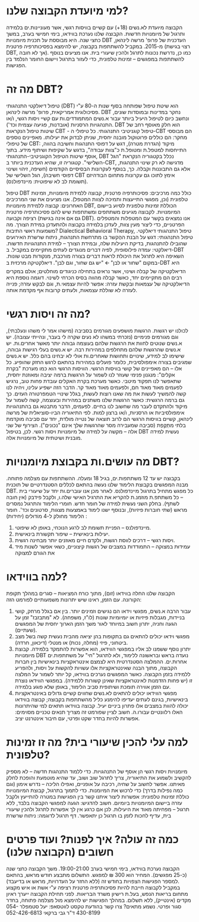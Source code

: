 # למי מיועדת הקבוצה שלנו? 
הקבוצה מיועדת לא.נשים (18+) עם קשיים בוויסות רגשי, אשר מעוניינות.ים בלמידה ותרגול של מיומנויות חדשות. הקבוצה שלנו נערכת בווידאו, בימי חמישי בערב, במשך כחצי שנה. היא מבוססת על תכנית מיומנויות DBT העדכנית של פרופ' מרשה לינהאן, מ-2015. במקביל להשתתפות בקבוצה, יש להימצא בפסיכותרפיה פרטנית (רצוי בגישת DBT, אך לא חובה). כמו כן, נדרשת נכונות לתרגל ולהכין שיעורי בית. אנו מציעים בנוסף להשתתפות במפגשים – זמינוּת טלפונית, כדי לעזור בתרגול ויישום החומר הנלמד בין הפגישות. 

# מה זה DBT?
טיפול דיאלקטי התנהגותי (DBT) הוא שיטת טיפול שפותחה בסוף שנות ה-80 ע"י פסיכולוגית אמריקאית, פרופ' מרשה לינהאן. DBT נחקר במדינות ובמוסדות שונים, ונחשב כיום לטיפול היעיל ביותר עבור א.נשים המתמודדים.ות עם קשיי ויסות רגשי, ו/או התנהגויות הרסניות (אובדנות, פגיעה עצמית וכד'). 
DBT הוא חלק מאוסף רחב של שיטות טיפול הנקראות CBT - טיפול קוגניטיבי התנהגותי. כל טיפולי ה-CBT הם מבוססי מחקר: הם כוללים פרוטוקול מובנה יחסית, שניתן לבדוק את יעילותו. מאפיינים נוספים של טיפולי CBT: מיקוד (הגדרת מטרה), דגש על דפוסי התנהגות וחשיבה בהווה, התייחסות למטפל.ת ומטופל.ת כ"צוות עבודה", בדגש על שקיפוּת ושיתוף מידע. 
בתוך אוסף שיטות הטיפול הקוגניטיבי-התנהגותי, DBT נכלל בקטגוריה הנקראת "הגל השלישי". קטגוריה זו, שהיא העדכנית ביותר ב-CBT, מדגישה לא רק שינוי התנהגות, אלא גם התבוננות וקבלה. כך, בנוסף לעקרונות הבסיסיים הקודמים (חשיפה, זיהוי ושינוי דפוסי חשיבה), הגל השלישי של CBT אימץ לתוכו גם עקרונות מתחום הבודהיזם (תשומת לב לא שיפוטית: מיינדפולנס). 

טיפול DBT כולל כמה מרכיבים: פסיכותרפיה פרטנית, קבוצה ללמידת מיומנויות, וזמינוּת טלפונית (וכן, מפגשי התייעצות ותמיכה לצוות המטפל). אנו מציעים את שני המרכיבים האחרונים: קבוצה ללמידת מיומנויות DBT, הכוללת זמינוּת טלפונית לסיוע ביישום המיומנויות. לקבוצה מגיעים משתתפים ומשתתפות שיש להם פסיכותרפיה פרטנית רציפה וקבועה (גם אם אינה בגישת DBT). אנו נמצאים בקשר עם המטפלות והמטפלים הפרטניים, כדי ליצור מעין צוות, לעדכן בלמידה בקבוצה ולהתעדכן במידת הצורך. 
מה משמעות ראשי התיבות? 
Dialectical Behavioral Therapy, טיפול התנהגותי דיאלקטי. 
טיפול התנהגותי: דגש על הבנת ההֶקשר בו מתרחשת התנהגות, ניתוח שרשרת האירועים שהובילו להתנהגות, בדיקת היעילות שלה, ובמידת הצורך – למידת התנהגויות חדשות. 
דיאלקטי: עמדה פילוסופית, לפיה דברים מנוגדים לעתים מתקיימים במקביל. ב-DBT השאיפה היא לתרגל את היכולת לראות דברים בצורה מורכבת, מנקודות מבט שונות. במקום "שחור או לבן" 🡨 "יש גם שחור, וגם לבן". דיאלקטיקה מרכזית ב-DBT היא הדיאלקטיקה של קבלה ושינוי, אשר נראים בתחילה כניגודים מוחלטים; אולם במקרים רבים הם מתקיימים יחד, כאשר קבלה מהווה בסיס הכרחי לשינוי. דוגמה נוספת היא הדיאלקטיקה של עצמאות ובקשת עזרה: אפשר להיות עצמאי.ת, וגם לבקש עזרה; פנייה לעזרה לא שוללת עצמאות, ולעתים קרובות אף מקדמת אותה. 


# מה זה ויסות רגשי?
לכולנו יש רגשות. הרגשות מושפעים מגורמים בסביבה (מישהו אמר לי משהו ונעלבתי), וגם מגורמים פנימיים (נזכרתי במשהו לא נעים שקרה לי בעבר, ונהייתי עצובה). יש א.נשים שנוטים לחוות את הרגשות שלהם בעוצמה גבוהה יותר מאשר אחרים.ות. יש א.נשים שהרגשות שלהם מתחלפים במהירות רבה. יש א.נשים בעלי רגישות גבוהה, שישימו לב למידע, שינויים ותחושות שאחרים.ות אולי לא יבחינו בהם כלל. יש א.נשים שמגיבים בצורה אימפולסיבית, כלומר פועלים במהירות בהתאם לרגש החזק שהופיע. כל אלו – הם מאפיינים של קושי בוויסות הרגשי. 
הוויסות הרגשי הוא כמו מערכת "בקרת אקלים": מנגנון פנימי שעוזר לנו לשמור על הרגשות ברמה יציבה ומאוזנת יחסית, שתאפשר לנו תפקוד מיטבי. כאשר מערכת בקרת האקלים עובדת פחות טוב, נרגיש לפעמים מאוד מאוד חם, ולפעמים מאוד מאוד קר. הדבר הזה ישפיע עלינו, ויהיה לנו קשה להמשיך לעשות את מה שאנו רוצות לעשות, בגלל שינויי הטמפרטורה העזים. כך גם ברמה הרגשית: כאשר הרגשות שלנו משתנים במהירות ובעוצמה, קשה לשמור על מיקוד ולהתקדם לעבר מה שחשוב לנו בחיים. לפעמים, הדבר מתבטא גם בהתנהגויות אימפולסיביות או הרסניות, ו/או ברצון למות. 
לפי התיאוריה הביו-סוציאלית של מרשה לינהאן, קשיים בוויסות הרגשי הם לרוב תוצאה של נטייה מולדת, יחד עם סביבה מוקדמת בלתי מתַקֶּפְת (סביבה שמעבירה מסר שהרגשות שלך אינם "נכונים"). הצירוף של שני אלה – מקשה על למידה של מיומנויות ויסות רגשי. לכן, בטיפול DBT נעשית למידה מובנית ושיטתית של מיומנויות אלה. 

# מה עושים.ות בקבוצת מיומנויות DBT?
בקבוצה יש עד 12 משתתפות.ים, בגיל 18 ומעלה. ההשתתפות עם מצלמה פתוחה. מבנה המפגשים בקבוצת הלימוד שלנו נעשה בהתאם לכללים הסטנדרטיים של תוכנית DBT. כל מפגש מתחיל בתרגול מיינדפולנס. לאחר מכן אנו עוברים.ות יחד על שיעורי בית – כל משתתפ.ת מוזמנ.ת להקריא את התרגיל האישי שלה.ו, ולקבל פידבק (אין חובה לשתף). בחלק השני נעשית למידה של חומר חדש. חומרי הלימוד והתרגול נמסרים מראש (שתי חוברות פיזיות), ובנוסף ישנו לימוד באמצעות מצגות, סרטונים וכד'. 
חומר הלימוד מחולק ל-4 מוֹדוּלים (יחידות) :
1. מיינדפולנס – הפניית תשומת לב לרגע הנוכחי, באופן לא שיפוטי. 
2. יעילוּת בינאישית – שיפור תקשורת בינאישית.
3. ויסות רגשי – דרכים לווסת רגשות, ולקדם חיים מאוזנים יותר מבחינה רגשית.
4. עמידוּת במצוקה – התמודדות במצבים של רגשות קיצוניים, כשאי אפשר לשנות מיד את הגורם למצוקה

# למה בווידאו?
הקבוצה שלנו החלה בווידאו (זום), מתוך כורח המציאות – סגרים במהלך תקופת הקורונה. עם הזמן, ראינו שיש יתרונות משמעותיים לפורמט הזה: 
1. עבור הרבה א.נשים, מפגשי וידאו הם נגישים וזמינים יותר. בין אם בגלל מרחק, קושי בניידות, מגבלות פיזיות או יומיומיות שונות (לו"ז, משפחה). לא "מתבזבז" זמן על הגעה וחניה, יתרון חשוב במיוחד לאור משך הזמן הארוך יחסית של המפגשים (שעתיים). 
2. מפגשי וידאו יכולים להתאים גם בתקופות בהן יציאה מהבית נעשית קשה בשל מצב ביטחוני, פיזי (מחלה, נכות) או מנטלי (דיכאון, חרדה). 
3. יתרון נוסף ששמנו לב אליו במפגשי הווידאו, הוא אפשרות להתמקד בלמידה. קבוצת מיומנויות DBT נועדה בראש ובראשונה ללימוד, ולא לתרגול "חי" על משתתפות.ים אחרות.ים. ההמלצה הסטנדרטית היא לצמצם אינטראקציות בינאישיות בין חברות הקבוצה, מתוך הבנה שאינטראקציות אלו עשויות להקשות על ויסות, ולהפריע ללמידה בזמן הקבוצה. כאשר המפגשים נערכים בווידאו, קל יותר לשמור על המלצה זו (יש פחות הזדמנות לאינטראקציות שאינן קשורות ללמידה). במפגשי הווידאו נוצרת עם הזמן אווירה תומכת ושיתופית סביב הלימוד, באופן שלא פוגע בלמידה. 
4. מפגשי הווידאו יכולים להתאים לא.נשים שחווים קשיים גדולים באינטראקציות בינאישיות, בגינם לעתים יעדיפו להימנע כליל מהשתתפות בקבוצה; קבוצה בווידאו יכולה להוות במצבים אלו פתרון ביניים יעיל. 
קבוצה בווידאו תתאים למי שהיתרונות האלו רלוונטיים עבורו.ה. חשוב לציין שפורמט זה מצריך תנאים טכניים מסוימים: אפשרות להיות בחדר שקט ופרטי, עם חיבור אינטרנט יציב.  

# למה עלי להכין שיעורי בית? מה זו זמינוּת טלפונית?
מיומנויות ויסות רגשי הן אוסף של התנהגויות. כדי ללמוד התנהגות חדשה – לא מספיק להקשיב ולשמוע את התיאוריה, צריך לתרגל שוב ושוב, עד שהיא מוטמעת והופכת לחלק מאיתנו. אפשר לחשוב על שחיה, רכיבה על אופניים, ואפילו הליכה – נדרש אימון (וגם כמה נפילות בדרך) כדי לרכוש את המיומנות. כדי לתמוך בתרגול, קבוצת המיומנויות כוללת זמינוּת טלפונית: אפשרות ליצור איתנו קשר בין הפגישות במטרה להתייעץ ולקבל עזרה ביישום המיומנויות ביומיום. 
חשוב להדגיש: הגעה למפגשי הקבוצה בלבד, ללא תרגול – מפחיתה מאוד את היעילוּת. לכן אם כרגע אין לך אפשרות לתרגל ולהכין שיעורי בית, עדיף לחכות לזמן בו תרגול כן יתאפשר. 
דף תרגול לדוגמה: ניתוח שרשרת

# כמה זה עולה? איך לפנות? ועוד פרטים חשובים   (הקבוצה שלנו)
הקבוצה נערכת בווידאו, בימי חמישי בערב 19:00-21:00. 
משך הקבוצה כחצי שנה (כ-25 מפגשים). 
המחיר הוא 300 ₪ למפגש. התשלום מתבצע חודש מראש, בהתאם למספר הפגישות הצפויות בחודש זה (ללא החזר על העדרויות, מראש או בדיעבד).  
במקביל לקבוצה חייבת להיות פסיכותרפיה פרטנית רציפה ע"י אשת או איש מקצוע מתחום בריאות הנפש, בעל.ת רישיון משרד הבריאות. 
לפני תחילת הקבוצה ייערך ראיון מקדים (אינטייק), ללא תשלום. 
במהלך הפגישות יש להימצא מול מצלמה פתוחה, בחדר סגור ופרטי. 
נשמע מתאים? צרו קשר בהודעת טקסט לווטסאפ: 
יעל סטמפלר 054-430-8199
ד"ר גבי ברקאי 052-426-6813

